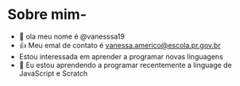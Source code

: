 # Sobre mim-
-  👋 ola meu nome é @vanesssa19
- :+1: Meu emal de contato é vanessa.americo@escola.pr.gov.br
- Estou interessada em aprender a programar novas linguagens
- 🌱 Eu estou aprendendo a programar recentemente a linguage de JavaScript e Scratch




